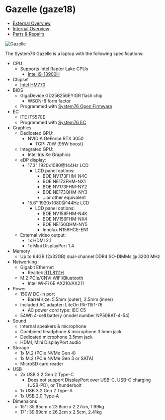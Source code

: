 # Gazelle (gaze18)

- [External Overview](./external-overview.md)
- [Internal Overview](./internal-overview.md)
- [Parts & Repairs](./repairs.md)

![Gazelle](./img/gaze18.webp)

The System76 Gazelle is a laptop with the following specifications:

- CPU
    - Supports Intel Raptor Lake CPUs
        - [Intel i9-13900H](https://ark.intel.com/content/www/us/en/ark/products/232135/intel-core-i913900h-processor-24m-cache-up-to-5-40-ghz.html)
- Chipset
    - [Intel HM770](https://ark.intel.com/content/www/us/en/ark/products/232478/intel-hm770-chipset.html)
- BIOS
    - GigaDevice GD25B256EYIGR flash chip
        - WSON-8 form factor
    - Programmed with [System76 Open Firmware](https://github.com/system76/firmware-open)
- EC
    - ITE IT5570E
    - Programmed with [System76 EC](https://github.com/system76/ec)
- Graphics
    - Dedicated GPU:
        - NVIDIA GeForce RTX 3050
            - TGP: 70W (95W boost)
    - Integrated GPU:
        - Intel Iris Xe Graphics 
    - eDP display:
        - 17.3" 1920x1080@144Hz LCD
            - LCD panel options:
                - BOE NV173FHM-N4C
                - BOE NE173FHM-NX1
                - BOE NV173FHM-NY2
                - BOE NE173QHM-NY3
                - ...or other equivalent
        - 15.6" 1920x1080@144Hz LCD
            - LCD panel options:
                - BOE NV156FHM-N4K
                - BOE NV156FHM-NX4
                - BOE NE156QHM-NY5
                - Innolux N156HCE-EN1
    - External video output:
        - 1x HDMI 2.1
        - 1x Mini DisplayPort 1.4
- Memory
    - Up to 64GB (2x32GB) dual-channel DDR4 SO-DIMMs @ 3200 MHz
- Networking
    - Gigabit Ethernet
        - Realtek [RTL8111H](https://www.realtek.com/en/products/communications-network-ics/item/rtl8111h-s-cg)
    - M.2 PCIe/CNVi WiFi/Bluetooth
        - Intel Wi-Fi 6E AX210/AX211
- Power
    - 150W DC-in port
        - Barrel size: 5.5mm (outer), 2.5mm (inner)
    - Included AC adapter: LiteOn PA-1151-76
        - AC power cord type: IEC C5
    - 54Wh 4-cell battery (model number NP50BAT-4-54)
- Sound
    - Internal speakers & microphone
    - Combined headphone & microphone 3.5mm jack
    - Dedicated microphone 3.5mm jack
    - HDMI, Mini DisplayPort audio
- Storage
    - 1x M.2 (PCIe NVMe Gen 4)
    - 1x M.2 (PCIe NVMe Gen 3 or SATA)
    - MicroSD card reader
- USB
    - 2x USB 3.2 Gen 2 Type-C
        - Does not support DisplayPort over USB-C, USB-C charging (USB-PD), or Thunderbolt
    - 1x USB 3.2 Gen 2 Type-A
    - 1x USB 2.0 Type-A
- Dimensions
    - 15": 35.95cm x 23.8cm x 2.27cm, 1.99kg
    - 17": 39.69cm x 26.2cm x 2.5cm, 2.41kg
